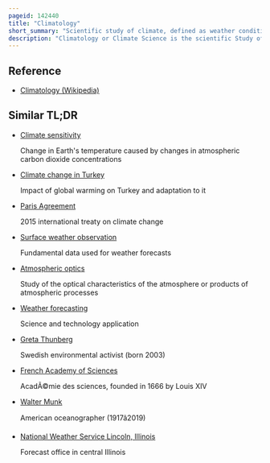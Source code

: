 ```yaml
---
pageid: 142440
title: "Climatology"
short_summary: "Scientific study of climate, defined as weather conditions averaged over a period of time"
description: "Climatology or Climate Science is the scientific Study of the Earth's Climate typically defined as the average Weather Conditions over a Period of at least 30 Years. Climate concerns the atmospheric Condition during an extended to indefinite Period of Time ; weather is the Condition of the Atmosphere during a relative brief Period of Time. The main Topics of Research are the Study of Climate Variability Mechanisms of Climate Change and modern Climate Change. This Topic of Study is regarded as Part of the atmospheric Sciences and a Subdivision of physical Geography which is one of the Earth Sciences. Climatology includes some Aspects of Oceanography and Biogeochemistry."
---
```


## Reference

- [Climatology (Wikipedia)](https://en.wikipedia.org/?curid=142440)

## Similar TL;DR

- [Climate sensitivity](/tldr/en/climate-sensitivity)

  Change in Earth's temperature caused by changes in atmospheric carbon dioxide concentrations

- [Climate change in Turkey](/tldr/en/climate-change-in-turkey)

  Impact of global warming on Turkey and adaptation to it

- [Paris Agreement](/tldr/en/paris-agreement)

  2015 international treaty on climate change

- [Surface weather observation](/tldr/en/surface-weather-observation)

  Fundamental data used for weather forecasts

- [Atmospheric optics](/tldr/en/atmospheric-optics)

  Study of the optical characteristics of the atmosphere or products of atmospheric processes

- [Weather forecasting](/tldr/en/weather-forecasting)

  Science and technology application

- [Greta Thunberg](/tldr/en/greta-thunberg)

  Swedish environmental activist (born 2003)

- [French Academy of Sciences](/tldr/en/french-academy-of-sciences)

  AcadÃ©mie des sciences, founded in 1666 by Louis XIV

- [Walter Munk](/tldr/en/walter-munk)

  American oceanographer (1917â2019)

- [National Weather Service Lincoln, Illinois](/tldr/en/national-weather-service-lincoln-illinois)

  Forecast office in central Illinois
